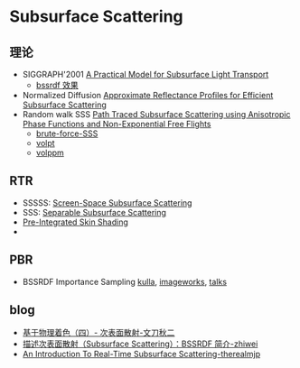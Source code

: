 # Subsurface Scattering

## 理论
- SIGGRAPH'2001 [A Practical Model for Subsurface Light Transport](https://graphics.stanford.edu/papers/bssrdf/bssrdf.pdf)
  - [bssrdf 效果](http://graphics.ucsd.edu/~henrik/images/subsurf.html)
- Normalized Diffusion [Approximate Reflectance Profiles for Efficient Subsurface Scattering](https://graphics.pixar.com/library/ApproxBSSRDF/)
- Random walk SSS [Path Traced Subsurface Scattering using Anisotropic Phase Functions and Non-Exponential Free Flights](https://graphics.pixar.com/library/PathTracedSubsurface/)
  - [brute-force-SSS](https://github.com/sakanaman/brute-force-SSS)
  - [volpt](https://github.com/yumcyaWiz/volpt)
  - [volppm](https://github.com/yumcyaWiz/volppm)

## RTR
- SSSSS: [Screen-Space Subsurface Scattering](https://www.iryoku.com/sssss/)
- SSS: [Separable Subsurface Scattering](https://www.iryoku.com/separable-sss/)
- [Pre-Integrated Skin Shading](http://simonstechblog.blogspot.com/2015/02/pre-integrated-skin-shading.html)
- [](https://advances.realtimerendering.com/s2018/Efficient%20screen%20space%20subsurface%20scattering%20Siggraph%202018.pdf)

## PBR
- BSSRDF Importance Sampling [kulla](https://fpsunflower.github.io/ckulla/data/bssrdf.pdf), [imageworks](https://www.imageworks.com/sites/default/files/2023-10/BSSRDF-importance-sampling-imageworks-library-BSSRDF-sampling.pdf), [talks](https://blogs.autodesk.com/media-and-entertainment/wp-content/uploads/sites/162/s2013_bssrdf_slides.pdf)

## blog
- [基于物理着色（四）- 次表面散射-文刀秋二](https://zhuanlan.zhihu.com/p/21247702)
- [描述次表面散射（Subsurface Scattering）：BSSRDF 简介-zhiwei](https://zhuanlan.zhihu.com/p/508588218?utm_campaign=shareopn&utm_medium=social&utm_psn=1829436706396450816)
- [An Introduction To Real-Time Subsurface Scattering-therealmjp](https://therealmjp.github.io/posts/sss-intro/)
